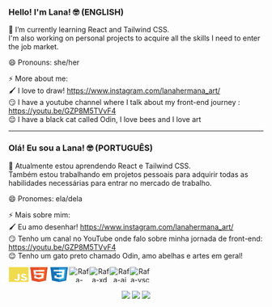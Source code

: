 ### Hello! I'm Lana! :nerd_face: (ENGLISH)

🌱 I’m currently learning React and Tailwind CSS. <br>
I'm also working on personal projects to acquire all the skills I need to enter the job market. <br>

😄 Pronouns: she/her <br>

⚡ More about me:  <br>
🖌  I love to draw! https://www.instagram.com/lanahermana_art/ <br>
😏 I have a youtube channel where I talk about my front-end journey : https://youtu.be/GZP8M5TVvF4 <br>
😌 I have a black cat called Odin, I love bees and I love art  <br>

---------------------------------------------------------------------------
### Olá! Eu sou a Lana! 🤓 (PORTUGUÊS)

🌱 Atualmente estou aprendendo React e Tailwind CSS. <br>
Também estou trabalhando em projetos pessoais para adquirir todas as habilidades necessárias para entrar no mercado de trabalho.

😄 Pronomes: ela/dela <br>

⚡ Mais sobre mim: <br>
🖌 Eu amo desenhar! https://www.instagram.com/lanahermana_art/ <br>
😏 Tenho um canal no YouTube onde falo sobre minha jornada de front-end: https://youtu.be/GZP8M5TVvF4 <br>
😌 Tenho um gato preto chamado Odin, amo abelhas e artes em geral! <br>



<div style="display: flex" align-itens= "center" align="center" ><br>
  <img align="center" alt="Rafa-Js" height="30" width="40" src="https://raw.githubusercontent.com/devicons/devicon/master/icons/javascript/javascript-plain.svg">
  <img align="center" alt="Rafa-HTML" height="30" width="40" src="https://raw.githubusercontent.com/devicons/devicon/master/icons/html5/html5-original.svg">
  <img align="center" alt="Rafa-CSS" height="30" width="40" src="https://raw.githubusercontent.com/devicons/devicon/master/icons/css3/css3-original.svg">
  <img align="center" alt="Rafa-figma" height="30" width="40" src="https://cdn.jsdelivr.net/gh/devicons/devicon/icons/figma/figma-original.svg" />
  <img align="center" alt="Rafa-xd" height="30" width="40" src="https://cdn.jsdelivr.net/gh/devicons/devicon/icons/xd/xd-plain.svg" />
  <img align="center" alt="Rafa-ai" height="30" width="40" src="https://cdn.jsdelivr.net/gh/devicons/devicon/icons/illustrator/illustrator-plain.svg" />
  <img align="center" alt="Rafa-vsc" height="30" width="40" src="https://cdn.jsdelivr.net/gh/devicons/devicon/icons/vscode/vscode-original.svg" />
</div><br>
 
<div align="center"> 
 <a href="https://discord.gg/LanaGomes#0134" target="_blank"><img src="https://img.shields.io/badge/Discord-7289DA?style=for-the-badge&logo=discord&logoColor=white" target="_blank"></a> 
  <a href = "mailto:lana.gomes1919@gmail.com"><img src="https://img.shields.io/badge/-Gmail-%23333?style=for-the-badge&logo=gmail&logoColor=white" target="_blank"></a>
  <a href="https://www.linkedin.com/in/lana-gomes-b622981ab/" target="_blank"><img src="https://img.shields.io/badge/-LinkedIn-%230077B5?style=for-the-badge&logo=linkedin&logoColor=white" target="_blank"></a> 
   
